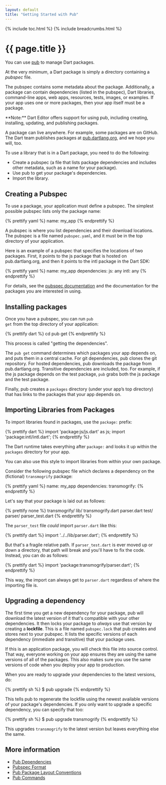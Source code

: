 ```yaml
---
layout: default
title: "Getting Started with Pub"
---
```


{% include toc.html %}
{% include breadcrumbs.html %}

# {{ page.title }}

You can use [pub](/tools/pub/) to manage Dart packages.

At the very minimum,
a Dart package is simply a directory containing a _pubspec_ file.

The pubspec contains some metadata about the package. Additionally,
a package can contain dependencies (listed in the pubspec),
Dart libraries, command-line apps, web apps, resources,
tests, images, or examples.
If your app uses one or more packages, then your app itself must be
a package.

<aside class="alert alert-info" markdown="1">
**Note:**
Dart Editor offers support for using pub, including creating,
installing, updating, and publishing packages.
</aside>

A package can live anywhere. For example, some packages are on GitHub. The Dart team publishes packages at [pub.dartlang.org](https://pub.dartlang.org), and we
hope you will, too.

To use a library that is in a Dart package, you need to do the
following:

* Create a pubspec (a file that lists package dependencies and includes
  other metadata, such as a name for your package).
* Use pub to get your package's dependencies.
* Import the library.

## Creating a Pubspec
To use a package, your application must define a pubspec. The simplest
possible pubspec lists only the package name:

{% prettify yaml %}
name: my_app
{% endprettify %}

A pubspec is where you list dependencies and their download locations.
The pubspec is a file named <code class="literal">pubspec.yaml</code>, and it
must be in the top directory of your application.

Here is an example of a pubspec that specifies the locations of
two packages. First, it points to the js package that is hosted on
pub.dartlang.org, and then it points to the intl package in the Dart
SDK:

{% prettify yaml %}
name: my_app
dependencies:
  js: any
  intl: any
{% endprettify %}

For details, see the [pubspec documentation](pubspec.html) and the documentation for the packages you are interested in using.

## Installing packages
Once you have a pubspec, you can run <code class="literal">pub
get</code> from the top directory of your application:

{% prettify dart %}
cd <path to my_app>
pub get
{% endprettify %}

This process is called "getting the dependencies".

The `pub get`
command determines which packages your app depends on, and
puts them in a central cache. For git dependencies, pub clones the git
repository. For hosted dependencies, pub downloads the package from
pub.dartlang.org. Transitive dependencies are included, too. For
example, if the js package depends on the test package, `pub`
grabs both the js package and the test package.

Finally, pub creates a <code class="literal">packages</code>
directory (under your app’s top directory) that has links to the
packages that your app depends on.

## Importing Libraries from Packages
To import libraries found in packages, use the
<code class="literal">package:</code> prefix:

{% prettify dart %}
import 'package:js/js.dart' as js;
import 'package:intl/intl.dart';
{% endprettify %}

The Dart runtime takes everything after <code class="literal">package:</code>
and looks it up within the <code class="literal">packages</code> directory for
your app.

You can also use this style to import libraries from within your own package.

Consider the following pubspec file which declares a dependency on
the (fictional) `transmogrify` package:

{% prettify yaml %}
name: my_app
dependencies:
  transmogrify:
{% endprettify %}

Let's say that your package is laid out as follows:

{% prettify none %}
transmogrify/
  lib/
    transmogrify.dart
    parser.dart
  test/
    parser/
      parser_test.dart
{% endprettify %}

The `parser_test` file *could* import `parser.dart` like this:

{% prettify dart %}
import '../../lib/parser.dart';
{% endprettify %}

But that's a fragile relative path. If `parser_test.dart` is ever moved
up or down a directory, that path will break and you'll have to fix the code.
Instead, you can do as follows:

{% prettify dart %}
import 'package:transmogrify/parser.dart';
{% endprettify %}

This way, the import can always get to `parser.dart` regardless of where the
importing file is.

## Upgrading a dependency

The first time you get a new dependency for your package, pub will download the
latest version of it that's compatible with your other dependencies. It then
locks your package to *always* use that version by creating a **lockfile**.
This is a file named `pubspec.lock` that pub creates and stores next to your
pubspec. It lists the specific versions of each dependency (immediate and
transitive) that your package uses.

If this is an application package, you will check this file into source control.
That way, everyone working on your app ensures they are using the same versions
of all of the packages. This also makes sure you use the same versions of
code when you deploy your app to production.

When you are ready to upgrade your dependencies to the latest versions, do:

{% prettify sh %}
$ pub upgrade
{% endprettify %}

This tells pub to regenerate the lockfile using the newest available versions of
your package's dependencies. If you only want to upgrade a specific dependency,
you can specify that too:

{% prettify sh %}
$ pub upgrade transmogrify
{% endprettify %}

This upgrades `transmogrify` to the latest version but leaves everything else
the same.

## More information

* [Pub Dependencies](dependencies.html)
* [Pubspec Format](pubspec.html)
* [Pub Package Layout Conventions](package-layout.html)
* [Pub Commands](cmd/)

